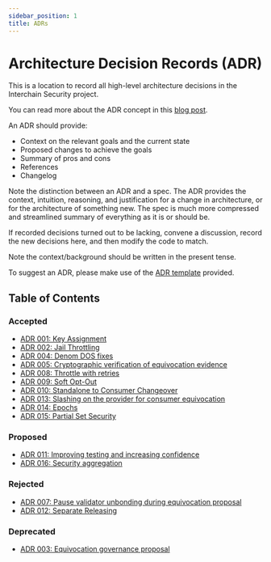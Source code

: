 ```yaml
---
sidebar_position: 1
title: ADRs
---
```


# Architecture Decision Records (ADR)

This is a location to record all high-level architecture decisions in the Interchain Security project.

You can read more about the ADR concept in this [blog post](https://product.reverb.com/documenting-architecture-decisions-the-reverb-way-a3563bb24bd0#.78xhdix6t).

An ADR should provide:

- Context on the relevant goals and the current state
- Proposed changes to achieve the goals
- Summary of pros and cons
- References
- Changelog

Note the distinction between an ADR and a spec. The ADR provides the context, intuition, reasoning, and
justification for a change in architecture, or for the architecture of something
new. The spec is much more compressed and streamlined summary of everything as
it is or should be.

If recorded decisions turned out to be lacking, convene a discussion, record the new decisions here, and then modify the code to match.

Note the context/background should be written in the present tense.

To suggest an ADR, please make use of the [ADR template](./adr-template.md) provided.

## Table of Contents

### Accepted

- [ADR 001: Key Assignment](./adr-001-key-assignment.md)
- [ADR 002: Jail Throttling](./adr-002-throttle.md)
- [ADR 004: Denom DOS fixes](./adr-004-denom-dos-fixes.md)
- [ADR 005: Cryptographic verification of equivocation evidence](./adr-005-cryptographic-equivocation-verification.md)
- [ADR 008: Throttle with retries](./adr-008-throttle-retries.md)
- [ADR 009: Soft Opt-Out](./adr-009-soft-opt-out.md)
- [ADR 010: Standalone to Consumer Changeover](./adr-010-standalone-changeover.md)
- [ADR 013: Slashing on the provider for consumer equivocation](./adr-013-equivocation-slashing.md)
- [ADR 014: Epochs](./adr-014-epochs.md)
- [ADR 015: Partial Set Security](./adr-015-partial-set-security.md)

### Proposed

- [ADR 011: Improving testing and increasing confidence](./adr-011-improving-test-confidence.md)
- [ADR 016: Security aggregation](./adr-016-securityaggregation.md)

### Rejected

- [ADR 007: Pause validator unbonding during equivocation proposal](./adr-007-pause-unbonding-on-eqv-prop.md)
- [ADR 012: Separate Releasing](./adr-012-separate-releasing.md)

### Deprecated

- [ADR 003: Equivocation governance proposal](./adr-003-equivocation-gov-proposal.md)
